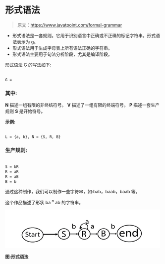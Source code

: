 # 形式语法

> 原文：<https://www.javatpoint.com/formal-grammar>

*   形式语法是一套规则。它用于识别语言中正确或不正确的标记字符串。形式语法表示为 g。
*   形式语法用于生成字母表上所有语法正确的字符串。
*   形式语法主要用于句法分析阶段，尤其是编译阶段。

形式语法 G 的写法如下:

```

G = 
```

### 其中:

**N** 描述一组有限的非终结符号。
**V** 描述了一组有限的终端符号。
**P** 描述一套生产规则
**S** 是开始符号。

**示例:**

```

L = {a, b}, N = {S, R, B}

```

### 生产规则:

```

S = bR
R = aR
R = aB 
B = b

```

通过这种制作，我们可以制作一些字符串，如:bab，baab，baab 等。

这个作品描述了形状 ba <sup>n</sup> ab 的字符串。

![Formal grammar](img/79cdad671fbfe6d01c72f4b4f287b0e5.png)

**图:形式语法**